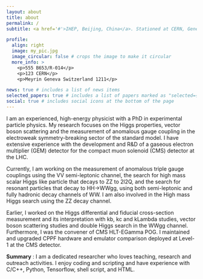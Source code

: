 ```yaml
---
layout: about
title: about
permalink: /
subtitle: <a href='#'>IHEP, Beijing, China</a>. Stationed at CERN, Geneva, Switzerland

profile:
  align: right
  image: my_pic.jpg
  image_circular: false # crops the image to make it circular
  more_info: >
    <p>555 B653/R-014</p>
    <p>123 CERN</p>
    <p>Meyrin Geneva Switzerland 1211</p>

news: true # includes a list of news items
selected_papers: true # includes a list of papers marked as "selected={true}"
social: true # includes social icons at the bottom of the page
---
```


I am an experienced, high-energy physicist with a PhD in experimental particle physics. My research focuses on the Higgs properties, vector boson scattering and the measurement of anomalous gauge coupling in the electroweak symmetry-breaking sector of the standard model. I have extensive experience with the development and R&D of a gaseous electron multiplier (GEM) detector for the compact muon solenoid (CMS) detector at the LHC.

Currently, I am working on the measurement of anomalous triple gauge couplings using the VV semi-leptonic channel, the search for high mass scalar Higgs like particle that decays to ZZ to 2l2Q, and the search for resonant particles that decay to HH->WWgg, using both semi-leptonic and fully hadronic decay channels of WW. I am also involved in the High mass Higgs search using the ZZ decay channel.

Earlier, I worked on the Higgs differential and fiducial cross-section measurement and its interpretation with kb, kc and kLambda studies, vector boson scattering studies and double Higgs search in the WWgg channel. Furthermore, I was the convener of CMS HLT-EGamma POG. I maintained and upgraded CPPF hardware and emulator comparison deployed at Level-1 at the CMS detector.

<b>Summary</b> : I am a dedicated researcher who loves teaching, research and outreach activities. I enjoy coding and scripting and have experience with C/C++, Python, Tensorflow, shell script, and HTML.</p>

<!--
Write your biography here. Tell the world about yourself. Link to your favorite [subreddit](http://reddit.com). You can put a picture in, too. The code is already in, just name your picture `prof_pic.jpg` and put it in the `img/` folder.

Put your address / P.O. box / other info right below your picture. You can also disable any of these elements by editing `profile` property of the YAML header of your `_pages/about.md`. Edit `_bibliography/papers.bib` and Jekyll will render your [publications page](/al-folio/publications/) automatically.

Link to your social media connections, too. This theme is set up to use [Font Awesome icons](https://fontawesome.com/) and [Academicons](https://jpswalsh.github.io/academicons/), like the ones below. Add your Facebook, Twitter, LinkedIn, Google Scholar, or just disable all of them. -->
